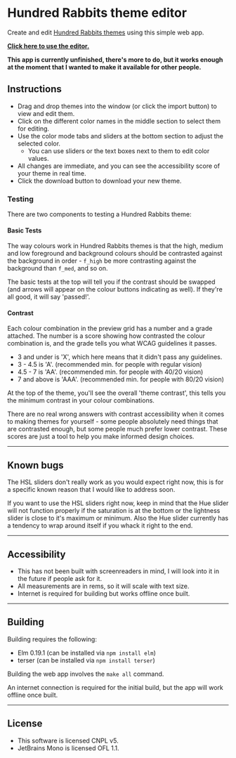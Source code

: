 # Hundred Rabbits theme editor

Create and edit [Hundred Rabbits themes](https://github.com/hundredrabbits/Themes) using this simple web app.

[**Click here to use the editor.**](https://dzuk-mutant.github.io/100r-theme-editor/)

**This app is currently unfinished, there's more to do, but it works enough at the moment that I wanted to make it available for other people.**

## Instructions

- Drag and drop themes into the window (or click the import button)
to view and edit them.
- Click on the different color names in the middle section to select them for editing.
- Use the color mode tabs and sliders at the bottom section to adjust the selected color.
    - You can use sliders or the text boxes next to them to edit color values.
- All changes are immediate, and you can see the accessibility
score of your theme in real time.
- Click the download button to download your new theme.


### Testing

There are two components to testing a Hundred Rabbits theme:

#### Basic Tests

The way colours work in Hundred Rabbits themes is that the high, medium and low foreground and background colours should be contrasted against the background in order - `f_high` be more contrasting against the background than `f_med`, and so on.

The basic tests at the top will tell you if the contrast should be swapped (and arrows will appear on the colour buttons indicating as well). If they're all good, it will say 'passed!'.

#### Contrast

Each colour combination in the preview grid has a number and a grade attached. The number is a score showing how contrasted the colour combination is, and the grade tells you what WCAG guidelines it passes.

- 3 and under is 'X', which here means that it didn't pass any guidelines.
- 3 - 4.5 is 'A'. (recommended min. for people with regular vision)
- 4.5 - 7 is 'AA'. (recommended min. for people with 40/20 vision)
- 7 and above is 'AAA'. (recommended min. for people with 80/20 vision)

At the top of the theme, you'll see the overall 'theme contrast', this tells you the minimum contrast in your colour combinations.

There are no real wrong answers with contrast accessibility when it comes to making themes for yourself - some people absolutely need things that are contrasted enough, but some people much prefer lower contrast. These scores are just a tool to help you make informed design choices.


---

## Known bugs

The HSL sliders don't really work as you would expect right now, this is for a specific known reason that I would like to address soon.

If you want to use the HSL sliders right now, keep in mind that the Hue slider will not function properly if the saturation is at the bottom or the lightness slider is close to it's maximum or minimum. Also the Hue slider currently has a tendency to wrap around itself if you whack it right to the end.

---

## Accessibility

- This has not been built with screenreaders in mind, I will look into it in the future if people ask for it.
- All measurements are in rems, so it will scale with text size.
- Internet is required for building but works offline once built.

---

## Building

Building requires the following:

- Elm 0.19.1 (can be installed via `npm install elm`)
- terser (can be installed via `npm install terser`)

Building the web app involves the `make all` command.

An internet connection is required for the initial build, but
the app will work offline once built.

---

## License

- This software is licensed CNPL v5.
- JetBrains Mono is licensed OFL 1.1.